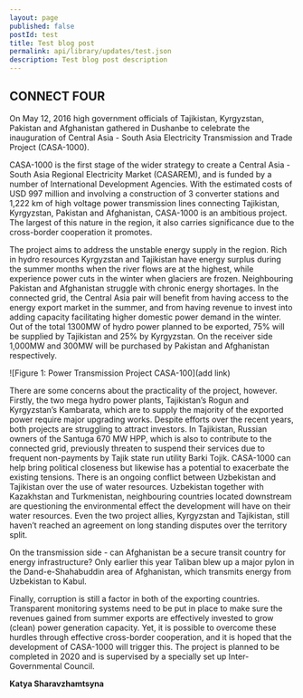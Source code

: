 ```yaml
---
layout: page
published: false 
postId: test
title: Test blog post
permalink: api/library/updates/test.json
description: Test blog post description
---
```

## CONNECT FOUR

On May 12, 2016 high government officials of Tajikistan, Kyrgyzstan, Pakistan and Afghanistan gathered in Dushanbe to celebrate the inauguration of Central Asia - South Asia Electricity Transmission and Trade Project (CASA-1000).

CASA-1000 is the first stage of the wider strategy to create a Central Asia - South Asia Regional Electricity Market (CASAREM), and is funded by a number of International Development Agencies. With the estimated costs of USD 997 million and involving a construction of 3 converter stations and 1,222 km of high voltage power transmission lines connecting Tajikistan, Kyrgyzstan, Pakistan and Afghanistan, CASA-1000 is an ambitious project. The largest of this nature in the region, it also carries significance due to the cross-border cooperation it promotes.

The project aims to address the unstable energy supply in the region. Rich in hydro resources Kyrgyzstan and Tajikistan have energy surplus during the summer months when the river flows are at the highest, while experience power cuts in the winter when glaciers are frozen. Neighbouring Pakistan and Afghanistan struggle with chronic energy shortages. In the connected grid, the Central Asia pair will benefit from having access to the energy export market in the summer, and from having revenue to invest into adding capacity facilitating higher domestic power demand in the winter.
Out of the total 1300MW of hydro power planned to be exported, 75% will be supplied by Tajikistan and 25% by Kyrgyzstan. On the receiver side 1,000MW and 300MW will be purchased by Pakistan and Afghanistan respectively. 

![Figure 1:	Power Transmission Project CASA-100](add link)

There are some concerns about the practicality of the project, however. 
Firstly, the two mega hydro power plants, Tajikistan’s Rogun and Kyrgyzstan’s Kambarata, which are to supply the majority of the exported power require major upgrading works. Despite efforts over the recent years, both projects are struggling to attract investors. In Tajikistan, Russian owners of the Santuga 670 MW HPP, which is also to contribute to the connected grid, previously threaten to suspend their services due to frequent non-payments by Tajik state run utility Barki Tojik.
CASA-1000 can help bring political closeness but likewise has a potential to exacerbate the existing tensions. There is an ongoing conflict between Uzbekistan and Tajikistan over the use of water resources. Uzbekistan together with Kazakhstan and Turkmenistan, neighbouring countries located downstream are questioning the environmental effect the development will have on their water resources. Even the two project allies, Kyrgyzstan and Tajikistan, still haven’t reached an agreement on long standing disputes over the territory split.

On the transmission side - can Afghanistan be a secure transit country for energy infrastructure? Only earlier this year Taliban blew up a major pylon in the Dand-e-Shahabuddin area of Afghanistan, which transmits energy from Uzbekistan to Kabul. 

Finally, corruption is still a factor in both of the exporting countries. Transparent monitoring systems need to be put in place to make sure the revenues gained from summer exports are effectively invested to grow (clean) power generation capacity.
Yet, it is possible to overcome these hurdles through effective cross-border cooperation, and it is hoped that the development of CASA-1000 will trigger this. The project is planned to be completed in 2020 and is supervised by a specially set up Inter-Governmental Council. 

**Katya Sharavzhamtsyna**
